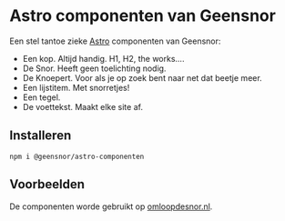 # Astro componenten van Geensnor

Een stel tantoe zieke [Astro](https://astro.build) componenten van Geensnor:

- Een kop. Altijd handig. H1, H2, the works....
- De Snor. Heeft geen toelichting nodig.
- De Knoepert. Voor als je op zoek bent naar net dat beetje meer.
- Een lijstitem. Met snorretjes!
- Een tegel.
- De voettekst. Maakt elke site af.

## Installeren

`npm i @geensnor/astro-componenten`

## Voorbeelden

De componenten worde gebruikt op [omloopdesnor.nl](https://www.omloopdesnor.nl).
